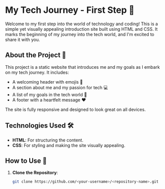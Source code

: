 # My Tech Journey - First Step 🚀

Welcome to my first step into the world of technology and coding! This is a simple yet visually appealing introduction site built using HTML and CSS. It marks the beginning of my journey into the tech world, and I'm excited to share it with you.

## About the Project 🌟

This project is a static website that introduces me and my goals as I embark on my tech journey. It includes:
- A welcoming header with emojis 🎉
- A section about me and my passion for tech 💻
- A list of my goals in the tech world 🎯
- A footer with a heartfelt message ❤️

The site is fully responsive and designed to look great on all devices.

## Technologies Used 🛠️
- **HTML**: For structuring the content.
- **CSS**: For styling and making the site visually appealing.

## How to Use 🚀

1. **Clone the Repository**:
   ```bash
   git clone https://github.com/<your-username>/<repository-name>.git
